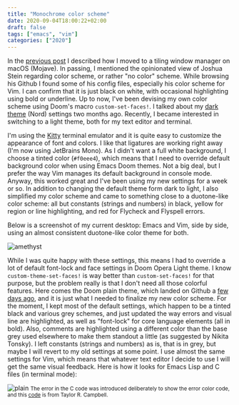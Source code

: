 ```yaml
---
title: "Monochrome color scheme"
date: 2020-09-04T18:00:22+02:00
draft: false
tags: ["emacs", "vim"]
categories: ["2020"]
---
```


In the [previous post](/post/amethyst-app) I described how I moved to a tiling window manager on macOS (Mojave). In passing, I mentioned the opinionated view of Joshua Stein regarding color scheme, or rather "no color" scheme. While browsing his Github I found some of his config files, especially his color scheme for Vim. I can confirm that it is just black on white, with occasional highlighting using bold or underline. Up to now, I've been devising my own color scheme using Doom's macro `custom-set-faces!`. I talked about my [dark theme](/post/editor-war/) (Nord) settings two months ago. Recently, I became interested in switching to a light theme, both for my text editor and terminal.

I'm using the [Kitty](/post/kitty-terminal/) terminal emulator and it is quite easy to customize the appearance of font and colors. I like that ligatures are working right away (I'm now using JetBrains Mono). As I didn't want a full white background, I choose a tinted color (`#f0eee4`), which means that I need to override default background color when using Emacs Doom themes. Not a big deal, but I prefer the way Vim manages its default background in console mode. Anyway, this worked great and I've been using my new settings for a week or so. In addition to changing the default theme form dark to light, I also simplified my color scheme and came to something close to a duotone-like color scheme: all but constants (strings and numbers) in black, yellow for region or line highlighting, and red for Flycheck and Flyspell errors.

Below is a screenshot of my current desktop: Emacs and Vim, side by side, using an almost consistent duotone-like color theme for both.

![amethyst](/img/2020-09-03-13-57-08.png)

While I was quite happy with these settings, this means I had to override a lot of default font-lock and face settings in Doom Opera Light theme. I know `custom-theme-set-faces!` is way better than `custom-set-faces!` for that purpose, but the problem really is that I don't need all those colorful features. Here comes the Doom plain theme, which landed on Github a [few days ago](https://github.com/hlissner/emacs-doom-themes/commit/64b033208d3c2eac33d2b284c4a66eb7bee94c37), and it is just what I needed to finalize my new color scheme. For the moment, I kept most of the default settings, which happen to be a tinted black and various grey schemes, and just updated the way errors and visual line are highlighted, as well as "font-lock" for core language elements (all in bold). Also, comments are highlighted using a different color than the base grey used elsewhere to make them standout a little (as suggested by Nikita Tonsky). I left constants (strings and numbers) as is, that is in grey, but maybe I will revert to my old settings at some point. I use almost the same settings for Vim, which means that whatever text editor I decide to use I will get the same visual feedback. Here is how it looks for Emacs Lisp and C files (in terminal mode):

![plain](/img/2020-09-04-18-31-12.png)
<small>The error in the C code was introduced deliberately to show the error color code, and this [code](https://mumble.net/~campbell/tmp/random_real.c) is from Taylor R. Campbell.</small>
